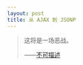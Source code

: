```yaml
---
layout: post
title: 从 AJAX 到 JSONP
---
```


> 这将是一场恶战。
>
> ——[不可描述](//git.oschina.net/Coolman/delusion/issues/4)

